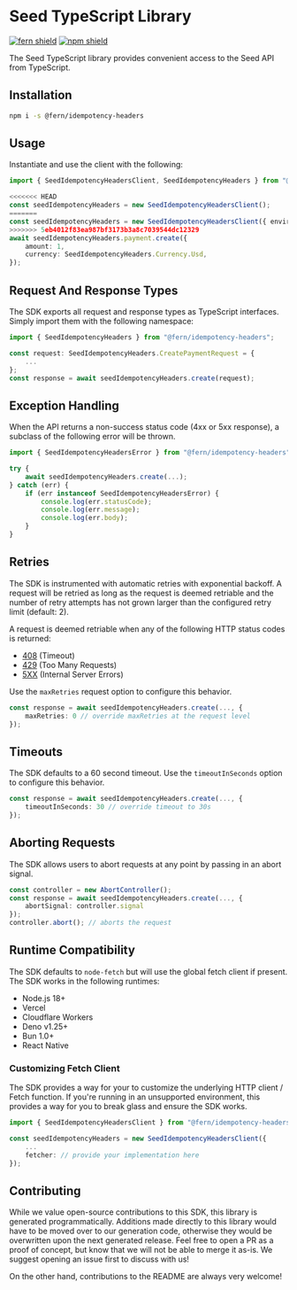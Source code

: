 # Seed TypeScript Library

[![fern shield](https://img.shields.io/badge/%F0%9F%8C%BF-SDK%20generated%20by%20Fern-brightgreen)](https://github.com/fern-api/fern)
[![npm shield](https://img.shields.io/npm/v/@fern/idempotency-headers)](https://www.npmjs.com/package/@fern/idempotency-headers)

The Seed TypeScript library provides convenient access to the Seed API from TypeScript.

## Installation

```sh
npm i -s @fern/idempotency-headers
```

## Usage

Instantiate and use the client with the following:

```typescript
import { SeedIdempotencyHeadersClient, SeedIdempotencyHeaders } from "@fern/idempotency-headers";

<<<<<<< HEAD
const seedIdempotencyHeaders = new SeedIdempotencyHeadersClient();
=======
const seedIdempotencyHeaders = new SeedIdempotencyHeadersClient({ environment: "YOUR_BASE_URL", token: "YOUR_TOKEN" });
>>>>>>> 5eb4012f83ea987bf3173b3a8c7039544dc12329
await seedIdempotencyHeaders.payment.create({
    amount: 1,
    currency: SeedIdempotencyHeaders.Currency.Usd,
});
```

## Request And Response Types

The SDK exports all request and response types as TypeScript interfaces. Simply import them with the
following namespace:

```typescript
import { SeedIdempotencyHeaders } from "@fern/idempotency-headers";

const request: SeedIdempotencyHeaders.CreatePaymentRequest = {
    ...
};
const response = await seedIdempotencyHeaders.create(request);
```

## Exception Handling

When the API returns a non-success status code (4xx or 5xx response), a subclass of the following error
will be thrown.

```typescript
import { SeedIdempotencyHeadersError } from "@fern/idempotency-headers";

try {
    await seedIdempotencyHeaders.create(...);
} catch (err) {
    if (err instanceof SeedIdempotencyHeadersError) {
        console.log(err.statusCode);
        console.log(err.message);
        console.log(err.body);
    }
}
```

## Retries

The SDK is instrumented with automatic retries with exponential backoff. A request will be retried as long
as the request is deemed retriable and the number of retry attempts has not grown larger than the configured
retry limit (default: 2).

A request is deemed retriable when any of the following HTTP status codes is returned:

-   [408](https://developer.mozilla.org/en-US/docs/Web/HTTP/Status/408) (Timeout)
-   [429](https://developer.mozilla.org/en-US/docs/Web/HTTP/Status/429) (Too Many Requests)
-   [5XX](https://developer.mozilla.org/en-US/docs/Web/HTTP/Status/500) (Internal Server Errors)

Use the `maxRetries` request option to configure this behavior.

```typescript
const response = await seedIdempotencyHeaders.create(..., {
    maxRetries: 0 // override maxRetries at the request level
});
```

## Timeouts

The SDK defaults to a 60 second timeout. Use the `timeoutInSeconds` option to configure this behavior.

```typescript
const response = await seedIdempotencyHeaders.create(..., {
    timeoutInSeconds: 30 // override timeout to 30s
});
```

## Aborting Requests

The SDK allows users to abort requests at any point by passing in an abort signal.

```typescript
const controller = new AbortController();
const response = await seedIdempotencyHeaders.create(..., {
    abortSignal: controller.signal
});
controller.abort(); // aborts the request
```

## Runtime Compatibility

The SDK defaults to `node-fetch` but will use the global fetch client if present. The SDK works in the following
runtimes:

-   Node.js 18+
-   Vercel
-   Cloudflare Workers
-   Deno v1.25+
-   Bun 1.0+
-   React Native

### Customizing Fetch Client

The SDK provides a way for your to customize the underlying HTTP client / Fetch function. If you're running in an
unsupported environment, this provides a way for you to break glass and ensure the SDK works.

```typescript
import { SeedIdempotencyHeadersClient } from "@fern/idempotency-headers";

const seedIdempotencyHeaders = new SeedIdempotencyHeadersClient({
    ...
    fetcher: // provide your implementation here
});
```

## Contributing

While we value open-source contributions to this SDK, this library is generated programmatically.
Additions made directly to this library would have to be moved over to our generation code,
otherwise they would be overwritten upon the next generated release. Feel free to open a PR as
a proof of concept, but know that we will not be able to merge it as-is. We suggest opening
an issue first to discuss with us!

On the other hand, contributions to the README are always very welcome!
